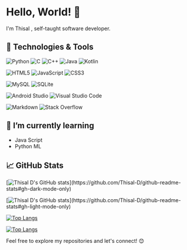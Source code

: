 # Hello, World! 👋

I'm Thisal ,  self-taught software developer.

## 🔧 Technologies & Tools
![Python](https://img.shields.io/badge/python-3670A0?style=Flat&logo=python&logoColor=ffdd54)
![C](https://img.shields.io/badge/c-%2300599C.svg?style=Flat&logo=c&logoColor=white)
![C++](https://img.shields.io/badge/c++-%2300599C.svg?style=Flat&logo=c%2B%2B&logoColor=white)
![Java](https://img.shields.io/badge/java-%23ED8B00.svg?style=Flat&logo=openjdk&logoColor=white)
![Kotlin](https://img.shields.io/badge/kotlin-%237F52FF.svg?style=Flat&logo=kotlin&logoColor=white)

![HTML5](https://img.shields.io/badge/html5-%23E34F26.svg?style=Flat&logo=html5&logoColor=white)
![JavaScript](https://img.shields.io/badge/javascript-%23323330.svg?style=Flat&logo=javascript&logoColor=%23F7DF1E)
![CSS3](https://img.shields.io/badge/css3-%231572B6.svg?style=Flat&logo=css3&logoColor=white)

![MySQL](https://img.shields.io/badge/mysql-%2300f.svg?style=Flat&logo=mysql&logoColor=white)
![SQLite](https://img.shields.io/badge/sqlite-%2307405e.svg?style=Flat&logo=sqlite&logoColor=white)

![Android Studio](https://img.shields.io/badge/Android%20Studio-3DDC84.svg?style=Flat&logo=android-studio&logoColor=white)
![Visual Studio Code](https://img.shields.io/badge/Visual%20Studio%20Code-0078d7.svg?style=Flat&logo=visual-studio-code&logoColor=white)


![Markdown](https://img.shields.io/badge/markdown-%23000000.svg?style=Flat&logo=markdown&logoColor=white)
![Stack Overflow](https://img.shields.io/badge/-Stackoverflow-FE7A16?style=Flat&logo=stack-overflow&logoColor=white)

## 🌱 I’m currently learning
- Java Script
- Python ML

## 📈 GitHub Stats
[![Thisal D's GitHub stats](https://github-readme-stats.vercel.app/api?username=Thisal-D&show_icons=true&theme=dark&rank_icon=percentile&bg_color=050505&text_bold=true&show=(reviews,discussions_started,discussions_answered,prs_merged,prs_merged_percentage))](https://github.com/Thisal-D/github-readme-stats#gh-dark-mode-only)

[![Thisal D's GitHub stats](https://github-readme-stats.vercel.app/api?username=Thisal-D&show_icons=true&theme=light&rank_icon=percentile&text_bold=true&show=(reviews,discussions_started,discussions_answered,prs_merged,prs_merged_percentage))](https://github.com/Thisal-D/github-readme-stats#gh-light-mode-only)


[![Top Langs](https://github-readme-stats.vercel.app/api/top-langs/?username=Thisal-D&layout=pie&theme=dark)](https://github.com/Thisal-D/github-readme-stats#gh-dark-mode-only)

[![Top Langs](https://github-readme-stats.vercel.app/api/top-langs/?username=Thisal-D&layout=pie&theme=light)](https://github.com/Thisal-D/github-readme-stats#gh-light-mode-only)

Feel free to explore my repositories and let's connect! 😊
